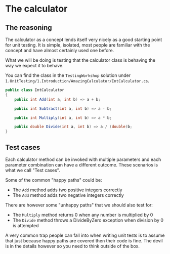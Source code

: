 ﻿---
description: Let's write unit tests for a simple integer calculator
---

# The calculator

## The reasoning

The calculator as a concept lends itself very nicely as a good starting point for unit testing.
It is simple, isolated, most people are familiar with the concept and have almost certainly used one before.

What we will be doing is testing that the calculator class is behaving the way we expect it to behave.

You can find the class in the `TestingWorkshop` solution under `1.UnitTesting/1.Introduction/AmazingCalculator/IntCalculator.cs`.

```csharp title="IntCalculator.cs"
public class IntCalculator
{
    public int Add(int a, int b) => a + b;

    public int Subtract(int a, int b) => a - b;

    public int Multiply(int a, int b) => a * b;

    public double Divide(int a, int b) => a / (double)b;
}
```

## Test cases

Each calculator method can be invoked with multiple parameters and each parameter combination can have a different outcome.
These scenarios is what we call "Test cases".

Some of the common "happy paths" could be:

- The `Add` method adds two positive integers correctly
- The `Add` method adds two negative integers correctly

There are however some "unhappy paths" that we should also test for:

- The `Multiply` method returns 0 when any number is multiplied by 0
- The `Divide` method throws a DivideByZero exception when division by 0 is attempted

A very common trap people can fall into when writing unit tests is to assume that just because happy paths are covered then their code is fine.
The devil is in the details however so you need to think outside of the box.
